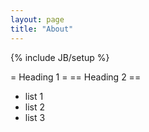 ```yaml
---
layout: page
title: "About"
---
```

{% include JB/setup %}

= Heading 1 =
== Heading 2 ==

- list 1
- list 2
- list 3


